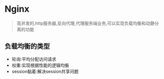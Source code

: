 # Nginx

> 高并发的,http服务器,反向代理,代理服务端业务,可以实现负载均衡和动静分离的功能

## 负载均衡的类型

* 轮询:平均分配访问请求
* 权重:实现根据性能的逻辑均衡
* session黏着:解决session共享问题
